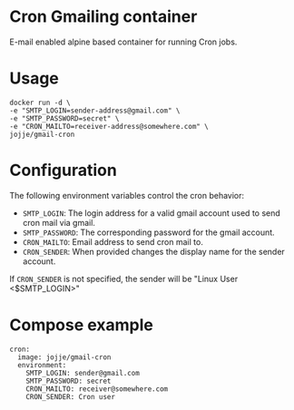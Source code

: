 # Cron Gmailing container
E-mail enabled alpine based container for running Cron jobs.

# Usage

    docker run -d \
    -e "SMTP_LOGIN=sender-address@gmail.com" \
    -e "SMTP_PASSWORD=secret" \
    -e "CRON_MAILTO=receiver-address@somewhere.com" \
    jojje/gmail-cron

# Configuration
The following environment variables control the cron behavior:

* `SMTP_LOGIN`: The login address for a valid gmail account used to send cron
  mail via gmail.
* `SMTP_PASSWORD`: The corresponding password for the gmail account.
* `CRON_MAILTO`: Email address to send cron mail to.
* `CRON_SENDER`: When provided changes the display name for the sender account. 

If `CRON_SENDER` is not specified, the sender will be "Linux User
<$SMTP_LOGIN>"

# Compose example

    cron:
      image: jojje/gmail-cron
      environment:
        SMTP_LOGIN: sender@gmail.com
        SMTP_PASSWORD: secret
        CRON_MAILTO: receiver@somewhere.com
        CRON_SENDER: Cron user

